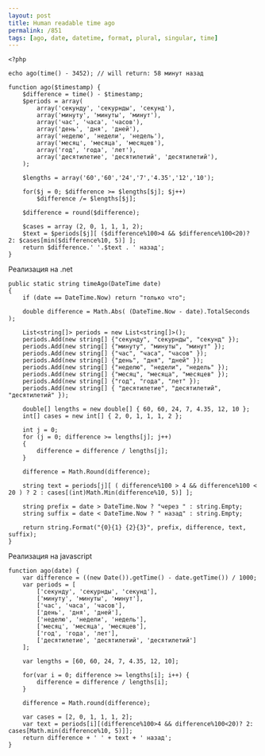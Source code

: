 ```yaml
---
layout: post
title: Human readable time ago
permalink: /851
tags: [ago, date, datetime, format, plural, singular, time]
---
```


    <?php

    echo ago(time() - 3452); // will return: 58 минут назад

    function ago($timestamp) {
        $difference = time() - $timestamp;
        $periods = array(
            array('секунду', 'секурнды', 'секунд'),
            array('минуту', 'минуты', 'минут'),
            array('час', 'часа', 'часов'),
            array('день', 'дня', 'дней'),
            array('неделю', 'недели', 'недель'),
            array('месяц', 'месяца', 'месяцев'),
            array('год', 'года', 'лет'),
            array('десятилетие', 'десятилетий', 'десятилетий'),
        );

        $lengths = array('60','60','24','7','4.35','12','10');

        for($j = 0; $difference >= $lengths[$j]; $j++)
            $difference /= $lengths[$j];

        $difference = round($difference);

        $cases = array (2, 0, 1, 1, 1, 2);
        $text = $periods[$j][ ($difference%100>4 && $difference%100<20)? 2: $cases[min($difference%10, 5)] ];
        return $difference.' '.$text . ' назад';
    }

Реализация на .net

    public static string timeAgo(DateTime date)
    {
        if (date == DateTime.Now) return "только что";

        double difference = Math.Abs( (DateTime.Now - date).TotalSeconds );

        List<string[]> periods = new List<string[]>();
        periods.Add(new string[] {"секунду", "секурнды", "секунд" });
        periods.Add(new string[] {"минуту", "минуты", "минут" });
        periods.Add(new string[] {"час", "часа", "часов" });
        periods.Add(new string[] {"день", "дня", "дней" });
        periods.Add(new string[] {"неделю", "недели", "недель" });
        periods.Add(new string[] {"месяц", "месяца", "месяцев" });
        periods.Add(new string[] {"год", "года", "лет" });
        periods.Add(new string[] { "десятилетие", "десятилетий", "десятилетий" });

        double[] lengths = new double[] { 60, 60, 24, 7, 4.35, 12, 10 };
        int[] cases = new int[] { 2, 0, 1, 1, 1, 2 };

        int j = 0;
        for (j = 0; difference >= lengths[j]; j++)
        {
            difference = difference / lengths[j];
        }

        difference = Math.Round(difference);

        string text = periods[j][ ( difference%100 > 4 && difference%100 < 20 ) ? 2 : cases[(int)Math.Min(difference%10, 5)] ];

        string prefix = date > DateTime.Now ? "через " : string.Empty;
        string suffix = date < DateTime.Now ? " назад" : string.Empty;

        return string.Format("{0}{1} {2}{3}", prefix, difference, text, suffix);
    }

Реализация на javascript

    function ago(date) {
        var difference = ((new Date()).getTime() - date.getTime()) / 1000;
        var periods = [
            ['секунду', 'секурнды', 'секунд'],
            ['минуту', 'минуты', 'минут'],
            ['час', 'часа', 'часов'],
            ['день', 'дня', 'дней'],
            ['неделю', 'недели', 'недель'],
            ['месяц', 'месяца', 'месяцев'],
            ['год', 'года', 'лет'],
            ['десятилетие', 'десятилетий', 'десятилетий']
        ];

        var lengths = [60, 60, 24, 7, 4.35, 12, 10];

        for(var i = 0; difference >= lengths[i]; i++) {
            difference = difference / lengths[i];
        }

        difference = Math.round(difference);

        var cases = [2, 0, 1, 1, 1, 2];
        var text = periods[i][(difference%100>4 && difference%100<20)? 2: cases[Math.min(difference%10, 5)]];
        return difference + ' ' + text + ' назад';
    }
